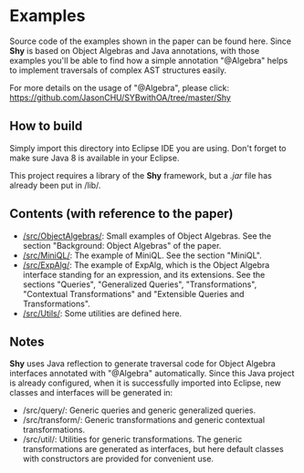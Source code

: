 # Examples

Source code of the examples shown in the paper can be found here. Since __Shy__ is based on Object Algebras and Java annotations, with those examples you'll be able to find how a simple annotation "@Algebra" helps to implement traversals of complex AST structures easily.

For more details on the usage of "@Algebra", please click: https://github.com/JasonCHU/SYBwithOA/tree/master/Shy

## How to build

Simply import this directory into Eclipse IDE you are using. Don't forget to make sure Java 8 is available in your Eclipse.

This project requires a library of the __Shy__ framework, but a _.jar_ file has already been put in /lib/.

## Contents (with reference to the paper)

- [/src/ObjectAlgebras/](https://github.com/JasonCHU/SYBwithOA/tree/master/Examples/src/ObjectAlgebras): Small examples of Object Algebras. See the section "Background: Object Algebras" of the paper.
- [/src/MiniQL/](https://github.com/JasonCHU/SYBwithOA/tree/master/Examples/src/MiniQL): The example of MiniQL. See the section "MiniQL".
- [/src/ExpAlg/](https://github.com/JasonCHU/SYBwithOA/tree/master/Examples/src/ExpAlg): The example of ExpAlg, which is the Object Algebra interface standing for an expression, and its extensions. See the sections "Queries", "Generalized Queries", "Transformations", "Contextual Transformations" and "Extensible Queries and Transformations".
- [/src/Utils/](https://github.com/JasonCHU/SYBwithOA/tree/master/Examples/src/Utils): Some utilities are defined here.

## Notes

__Shy__ uses Java reflection to generate traversal code for Object Algebra interfaces annotated with "@Algebra" automatically. Since this Java project is already configured, when it is successfully imported into Eclipse, new classes and interfaces will be generated in:

- /src/query/: Generic queries and generic generalized queries.
- /src/transform/: Generic transformations and generic contextual transformations.
- /src/util/: Utilities for generic transformations. The generic transformations are generated as interfaces, but here default classes with constructors are provided for convenient use.